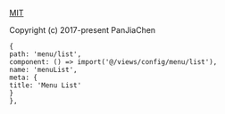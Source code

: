 

[MIT](https://github.com/PanJiaChen/vue-element-admin/blob/master/LICENSE)

Copyright (c) 2017-present PanJiaChen
```angular2html
{
path: 'menu/list',
component: () => import('@/views/config/menu/list'),
name: 'menuList',
meta: {
title: 'Menu List'
}
},

```
